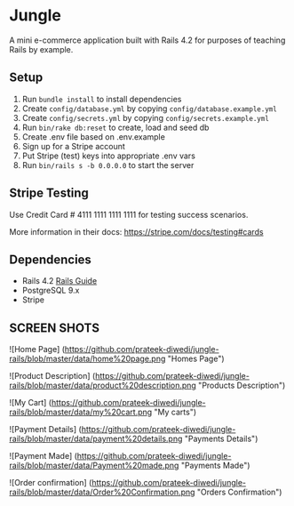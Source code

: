 # Jungle

A mini e-commerce application built with Rails 4.2 for purposes of teaching Rails by example.


## Setup

1. Run `bundle install` to install dependencies
2. Create `config/database.yml` by copying `config/database.example.yml`
3. Create `config/secrets.yml` by copying `config/secrets.example.yml`
4. Run `bin/rake db:reset` to create, load and seed db
5. Create .env file based on .env.example
6. Sign up for a Stripe account
7. Put Stripe (test) keys into appropriate .env vars
8. Run `bin/rails s -b 0.0.0.0` to start the server

## Stripe Testing

Use Credit Card # 4111 1111 1111 1111 for testing success scenarios.

More information in their docs: <https://stripe.com/docs/testing#cards>

## Dependencies

* Rails 4.2 [Rails Guide](http://guides.rubyonrails.org/v4.2/)
* PostgreSQL 9.x
* Stripe

## SCREEN SHOTS

![Home Page] (https://github.com/prateek-diwedi/jungle-rails/blob/master/data/home%20page.png "Homes Page")

![Product Description] (https://github.com/prateek-diwedi/jungle-rails/blob/master/data/product%20description.png "Products Description")

![My Cart] (https://github.com/prateek-diwedi/jungle-rails/blob/master/data/my%20cart.png "My carts")

![Payment Details] (https://github.com/prateek-diwedi/jungle-rails/blob/master/data/payment%20details.png "Payments Details")

![Payment Made] (https://github.com/prateek-diwedi/jungle-rails/blob/master/data/Payment%20made.png "Payments Made")

![Order confirmation] (https://github.com/prateek-diwedi/jungle-rails/blob/master/data/Order%20Confirmation.png "Orders Confirmation")


